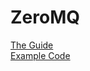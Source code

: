 # ZeroMQ  
[The Guide](http://zguide.zeromq.org/page:all)   
[Example Code](https://github.com/booksbyus/zguide/tree/master/examples)  

